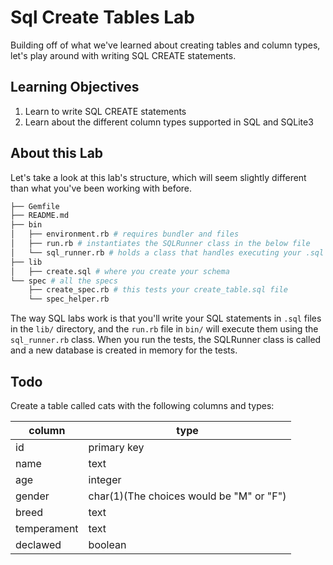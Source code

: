 

# Sql Create Tables Lab

Building off of what we've learned about creating tables and column types, let's play around with writing SQL CREATE statements.

## Learning Objectives

1. Learn to write SQL CREATE statements
2. Learn about the different column types supported in SQL and SQLite3

## About this Lab

Let's take a look at this lab's structure, which will seem slightly different than what you've been working with before.

```bash
├── Gemfile
├── README.md
├── bin
│   ├── environment.rb # requires bundler and files
│   ├── run.rb # instantiates the SQLRunner class in the below file
│   └── sql_runner.rb # holds a class that handles executing your .sql files
├── lib
│   ├── create.sql # where you create your schema
└── spec # all the specs
    ├── create_spec.rb # this tests your create_table.sql file
    └── spec_helper.rb
```

The way SQL labs work is that you'll write your SQL statements in `.sql` files in the `lib/` directory, and the `run.rb` file in `bin/` will execute them using the `sql_runner.rb` class. When you run the tests, the SQLRunner class is called and a new database is created in memory for the tests.

## Todo

Create a table called cats with the following columns and types:

|column | type  |
|-------|-------|
|id     |primary key|
|name   |text   |
|age    |integer|
|gender |char(1)(The choices would be "M" or "F")|
|breed  |text   |
|temperament|text|
|declawed |boolean|
